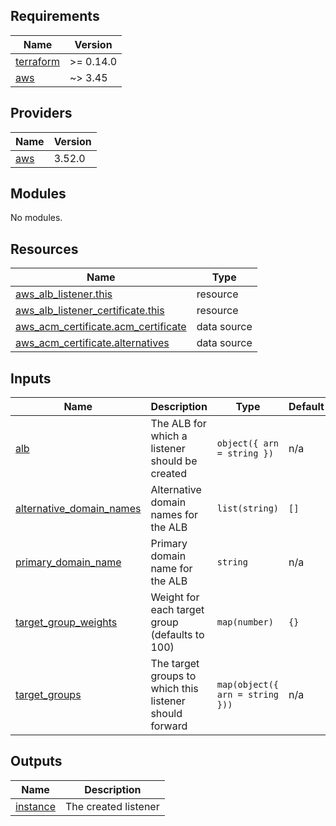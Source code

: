 <!-- BEGIN_TF_DOCS -->
## Requirements

| Name | Version |
|------|---------|
| <a name="requirement_terraform"></a> [terraform](#requirement\_terraform) | >= 0.14.0 |
| <a name="requirement_aws"></a> [aws](#requirement\_aws) | ~> 3.45 |

## Providers

| Name | Version |
|------|---------|
| <a name="provider_aws"></a> [aws](#provider\_aws) | 3.52.0 |

## Modules

No modules.

## Resources

| Name | Type |
|------|------|
| [aws_alb_listener.this](https://registry.terraform.io/providers/hashicorp/aws/latest/docs/resources/alb_listener) | resource |
| [aws_alb_listener_certificate.this](https://registry.terraform.io/providers/hashicorp/aws/latest/docs/resources/alb_listener_certificate) | resource |
| [aws_acm_certificate.acm_certificate](https://registry.terraform.io/providers/hashicorp/aws/latest/docs/data-sources/acm_certificate) | data source |
| [aws_acm_certificate.alternatives](https://registry.terraform.io/providers/hashicorp/aws/latest/docs/data-sources/acm_certificate) | data source |

## Inputs

| Name | Description | Type | Default | Required |
|------|-------------|------|---------|:--------:|
| <a name="input_alb"></a> [alb](#input\_alb) | The ALB for which a listener should be created | `object({ arn = string })` | n/a | yes |
| <a name="input_alternative_domain_names"></a> [alternative\_domain\_names](#input\_alternative\_domain\_names) | Alternative domain names for the ALB | `list(string)` | `[]` | no |
| <a name="input_primary_domain_name"></a> [primary\_domain\_name](#input\_primary\_domain\_name) | Primary domain name for the ALB | `string` | n/a | yes |
| <a name="input_target_group_weights"></a> [target\_group\_weights](#input\_target\_group\_weights) | Weight for each target group (defaults to 100) | `map(number)` | `{}` | no |
| <a name="input_target_groups"></a> [target\_groups](#input\_target\_groups) | The target groups to which this listener should forward | `map(object({ arn = string }))` | n/a | yes |

## Outputs

| Name | Description |
|------|-------------|
| <a name="output_instance"></a> [instance](#output\_instance) | The created listener |
<!-- END_TF_DOCS -->
